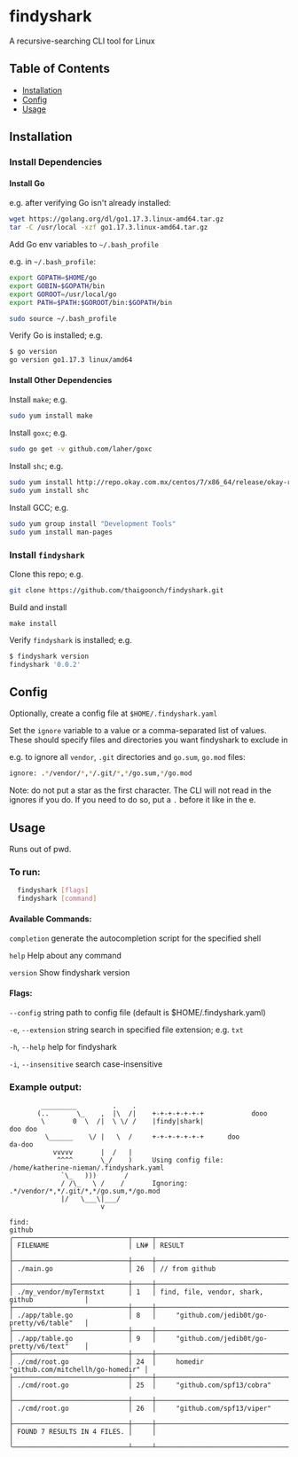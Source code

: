 # findyshark

A recursive-searching CLI tool for Linux

## Table of Contents

- [Installation](#installation)
- [Config](#config)
- [Usage](#usage)

## Installation

### Install Dependencies

#### Install Go

e.g. after verifying Go isn't already installed:

``` bash
wget https://golang.org/dl/go1.17.3.linux-amd64.tar.gz
tar -C /usr/local -xzf go1.17.3.linux-amd64.tar.gz
```

Add Go env variables to `~/.bash_profile`

e.g. in `~/.bash_profile`:

```  bash
export GOPATH=$HOME/go
export GOBIN=$GOPATH/bin
export GOROOT=/usr/local/go
export PATH=$PATH:$GOROOT/bin:$GOPATH/bin
```

``` bash
sudo source ~/.bash_profile
```

Verify Go is installed; e.g.

``` bash
$ go version
go version go1.17.3 linux/amd64
```

#### Install Other Dependencies

Install `make`; e.g.
``` bash
sudo yum install make
```

Install `goxc`; e.g.
``` bash
sudo go get -v github.com/laher/goxc
```

Install `shc`; e.g.
``` bash
sudo yum install http://repo.okay.com.mx/centos/7/x86_64/release/okay-release-1-1.noarch.rpm
sudo yum install shc
```

Install GCC; e.g.
``` bash
sudo yum group install "Development Tools"
sudo yum install man-pages
```

### Install `findyshark`

Clone this repo; e.g.
``` bash
git clone https://github.com/thaigoonch/findyshark.git
 ```
 
Build and install

```
make install
```

Verify `findyshark` is installed; e.g.
``` bash
$ findyshark version
findyshark '0.0.2'
```

## Config

Optionally, create a config file at `$HOME/.findyshark.yaml`

Set the `ignore` variable to a value or a comma-separated list of values. These should specify files and directories you want findyshark to exclude in

e.g. to ignore all `vendor`, `.git` directories and `go.sum`, `go.mod` files:

``` bash
ignore: .*/vendor/*,*/.git/*,*/go.sum,*/go.mod
```

Note: do not put a star as the first character. The CLI will not read in the ignores if you do. If you need to do so, put a `.` before it like in the e.

## Usage

Runs out of pwd.

### To run:
``` bash
  findyshark [flags]
  findyshark [command]
```

#### Available Commands:

  `completion`  generate the autocompletion script for the specified shell
  
  `help`        Help about any command
  
  `version`     Show findyshark version
  

#### Flags:

`--config` string      path to config file (default is $HOME/.findyshark.yaml)

`-e`, `--extension` string   search in specified file extension; e.g. `txt`

`-h`, `--help`               help for findyshark

`-i`, `--insensitive`        search case-insensitive


### Example output:
```
        _________         .    .
       (..       \_    ,  |\  /|    +-+-+-+-+-+-+            dooo
        \       0  \  /|  \ \/ /    |findy|shark|                    doo doo
         \______    \/ |   \  /     +-+-+-+-+-+-+      doo                        da-doo
           vvvvv       |  /   |
            ^^^^       \_/    )     Using config file: /home/katherine-nieman/.findyshark.yaml
             `\_   )))       /
             / /\_   \ /    /       Ignoring: .*/vendor/*,*/.git/*,*/go.sum,*/go.mod
             |/   \___\|___/
                       v

find:
github
╭─────────────────────────────┬─────┬───────────────────────────────────────────────╮
│ FILENAME                    │ LN# │ RESULT                                        │
├─────────────────────────────┼─────┼───────────────────────────────────────────────┤
│ ./main.go                   │ 26  │ // from github                                │
├─────────────────────────────┼─────┼───────────────────────────────────────────────┤
│ ./my_vendor/myTermstxt      │ 1   │ find, file, vendor, shark, github             │
├─────────────────────────────┼─────┼───────────────────────────────────────────────┤
│ ./app/table.go              │ 8   │     "github.com/jedib0t/go-pretty/v6/table"   │
├─────────────────────────────┼─────┼───────────────────────────────────────────────┤
│ ./app/table.go              │ 9   │     "github.com/jedib0t/go-pretty/v6/text"    │
├─────────────────────────────┼─────┼───────────────────────────────────────────────┤
│ ./cmd/root.go               │ 24  │     homedir "github.com/mitchellh/go-homedir" │
├─────────────────────────────┼─────┼───────────────────────────────────────────────┤
│ ./cmd/root.go               │ 25  │     "github.com/spf13/cobra"                  │
├─────────────────────────────┼─────┼───────────────────────────────────────────────┤
│ ./cmd/root.go               │ 26  │     "github.com/spf13/viper"                  │
├─────────────────────────────┼─────┼───────────────────────────────────────────────┤
│ FOUND 7 RESULTS IN 4 FILES. │     │                                               │
╰─────────────────────────────┴─────┴───────────────────────────────────────────────╯
```

